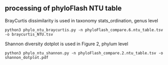 ## processing of phyloFlash NTU table

BrayCurtis dissimilarity is used in taxonomy stats_ordination, genus level

```
python3 phylo_ntu_braycurtis.py -n phyloFlash_compare.6.ntu_table.tsv -o braycurtis_NTU.tsv
```

Shannon diversity dotplot is used in Figure 2, phylum level

```
python3 phylo_ntu_shannon.py -n phyloFlash_compare.2.ntu_table.tsv -o shannon_dotplot.pdf
```